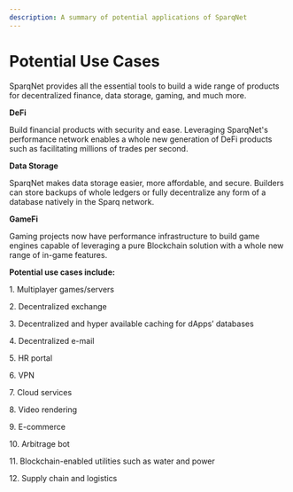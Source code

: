```yaml
---
description: A summary of potential applications of SparqNet
---
```


# Potential Use Cases

SparqNet provides all the essential tools to build a wide range of products for decentralized finance, data storage, gaming, and much more.

**DeFi**

Build financial products with security and ease. Leveraging SparqNet's performance network enables a whole new generation of DeFi products such as facilitating millions of trades per second.

**Data Storage**

SparqNet makes data storage easier, more affordable, and secure. Builders can store backups of whole ledgers or fully decentralize any form of a database natively in the Sparq network.

**GameFi**

Gaming projects now have performance infrastructure to build game engines capable of leveraging a pure Blockchain solution with a whole new range of in-game features.

**Potential use cases include:**

1\. Multiplayer games/servers

2\. Decentralized exchange

3\. Decentralized and hyper available caching for dApps’ databases

4\. Decentralized e-mail

5\. HR portal

6\. VPN

7\. Cloud services

8\. Video rendering

9\. E-commerce

10\. Arbitrage bot

11\. Blockchain-enabled utilities such as water and power

12\. Supply chain and logistics
